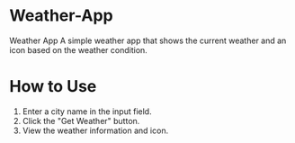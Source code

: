# Weather-App
Weather App A simple weather app that shows the current weather and an icon based on the weather condition.  

# How to Use 
1. Enter a city name in the input field. 
2. Click the "Get Weather" button. 
3. View the weather information and icon.

